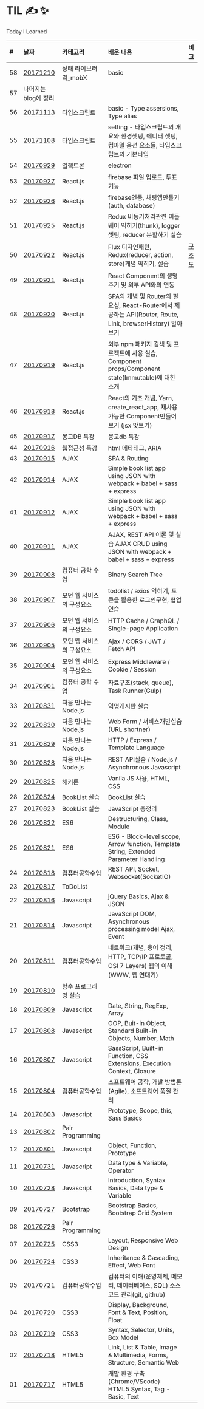 # TIL &#9997; &#10024;
Today I Learned


| #   | 날짜     | 카테고리               | 배운 내용                                   | 비고 |
| :-- | :------- | :--------------------  | :---------------------------------------  | :--- |
| 58 | [20171210](09_react/mobX/mobX.md)| 상태 라이브러리_mobX | basic |  |
| 57 | 나머지는 blog에 정리 ||||
| 56 | [20171113](TypeScript/1113.md)| 타입스크립트 | basic - Type assersions, Type alias|  |
| 55 | [20171108](TypeScript/1108.md)| 타입스크립트 | setting - 타입스크립트의 개요와 환경셋팅, 에디터 셋팅, 컴파일 옵션 요소들, 타입스크립트의 기본타입 |  |
| 54 | [20170929](Electron/0929.md)| 일랙트론 | electron | |
| 53 | [20170927](09_react/0927.md)| React.js | firebase 파일 업로드, 투표기능 |  |
| 52 | [20170926](09_react/0926.md)| React.js | firebase연동, 채팅앱만들기(auth, database) |  |
| 51 | [20170925](09_react/0925.md)| React.js | Redux 비동기처리관련 미들웨어 익히기(thunk), logger셋팅, reducer 분할하기 실습 |  |
| 50 | [20170922](09_react/0922.md)| React.js | Flux 디자인패턴, Redux(reducer, action, store)개념 익히기, 실습 | [구조도](09_react/img/practice_flow_map-01.jpg) |
| 49 | [20170921](09_react/0921.md)| React.js | React Component의 생명 주기 및 외부 API와의 연동 | |
| 48 | [20170920](09_react/0920.md)| React.js | SPA의 개념 및 Router의 필요성, React-Router에서 제공하는 API(Router, Route, Link, browserHistory) 알아보기 | |
| 47 | [20170919](09_react/0919.md)| React.js | 외부 npm 패키지 검색 및 프로젝트에 사용 실습, Component props/Component state(Immutable)에 대한 소개 | |
| 46 | [20170918](09_react/0918_FDS.md)| React.js | React의 기초 개념, Yarn, create_react_app, 재사용 가능한 Component만들어 보기 (jsx 맛보기) | |
| 45 | [20170917]()| 몽고DB 특강 | 몽고db 특강 | |
| 44 | [20170916]()| 웹접근성 특강 | html 메타태그, ARIA | |
| 43 | [20170915]()| AJAX | SPA & Routing | |
| 42 | [20170914]()| AJAX | Simple book list app using JSON with webpack + babel + sass + express | |
| 41 | [20170912]()| AJAX | Simple book list app using JSON with webpack + babel + sass + express | |
| 40 | [20170911]()| AJAX |  AJAX, REST API 이론 및 실습 AJAX CRUD using JSON with webpack + babel + sass + express | |
| 39 | [20170908](07_자료구조)| 컴퓨터 공학 수업 | Binary Search Tree | |
| 38 | [20170907](https://github.com/feel5ny/todoList_collabo)| 모던 웹 서비스의 구성요소 | todolist / axios 익히기, 토큰을 활용한 로그인구현, 협업 연습  | |
| 37 | [20170906](06_NodeJS/0906/0906.md)| 모던 웹 서비스의 구성요소 | HTTP Cache / GraphQL / Single-page Application | |
| 36 | [20170905](06_NodeJS/0905/0905.md)| 모던 웹 서비스의 구성요소 | Ajax / CORS / JWT / Fetch API | |
| 35 | [20170904](06_NodeJS/0904/0904.md) | 모던 웹 서비스의 구성요소 | Express Middleware / Cookie / Session | | |
| 34 | [20170901](06_NodeJS/0901.md) | 컴퓨터 공학 수업 | 자료구조(stack, queue), Task Runner(Gulp) |  |
| 33 | [20170831](https://github.com/feel5ny/anonymous_board) | 처음 만나는 Node.js     | 익명게시판 실습 |  |
| 32 | [20170830](06_NodeJS/0830/0830.md) | 처음 만나는 Node.js | Web Form / 서비스개발실습(URL shortner) | |
| 31 | [20170829](06_NodeJS/0829/0829.md) | 처음 만나는 Node.js | HTTP / Express / Template Language |  |
| 30 | [20170828](06_NodeJS/0828_nodeJS.md) | 처음 만나는 Node.js | REST API실습 / Node.js / Asynchronous Javascript | |
| 29 | [20170825](https://github.com/feel5ny/-hackathon-N-BBang) | 해커톤 | Vanila JS 사용, HTML, CSS | |
| 28 | [20170824]() | BookList 실습 | BookList 실습 | | 
| 27 | [20170823](https://github.com/feel5ny/toy_practice) | BookList 실습 | JavaScript 총정리 | | 
| 26 | [20170822]() | ES6 | Destructuring, Class, Module |  |
| 25 | [20170821]() | ES6 | ES6 - Block-level scope, Arrow function, Template String, Extended Parameter Handling |  |
| 24 | [20170818]() | 컴퓨터공학수업 | REST API, Socket, Websocket(SocketIO) | |
| 23 | [20170817](https://github.com/feel5ny/toy_todoList) | ToDoList |  |  |
| 22 | [20170816]() | Javascript | jQuery Basics, Ajax & JSON |  |
| 21 | [20170814]() | Javascript | JavaScript DOM, Asynchronous processing model Ajax, Event  | |
| 20 | [20170811]() | 컴퓨터공학수업 | 네트워크(개념, 용어 정리, HTTP, TCP/IP 프로토콜, OSI 7 Layers) 웹의 이해(WWW, 웹 연대기) | |
| 19 | [20170810]() | 함수 프로그래밍 실습 |  | |
| 18 | [20170809]() | Javascript | Date, String, RegExp, Array | |
| 17 | [20170808]() | Javascript | OOP, Buit-in Object, Standard Built-in Objects, Number, Math | |
| 16 | [20170807](03_JAVASCRIPT/00_기타/0807/0807.md) | Javascript | SassScript, Built-in Function, CSS Extensions, Execution Context, Closure | |
| 15 | [20170804](03_JAVASCRIPT/00_기타/0804/0804.md) | 컴퓨터공학수업 | 소프트웨어 공학, 개발 방법론(Agile), 소프트웨어 품질 관리 | |
| 14 | [20170803](03_JAVASCRIPT/00_기타/0803/0803.md) | Javascript | Prototype, Scope, this, Sass Basics | |
| 13 | [20170802](03_JAVASCRIPT/00_기타/0802/0802.md) | Pair Programming |  | |
| 12 | [20170801](03_JAVASCRIPT/00_기타/0801/0801.md) | Javascript |  Object, Function, Prototype | |
| 11 | [20170731](03_JAVASCRIPT/00_기타/0731/0731.md) | Javascript | Data type & Variable, Operator | |
| 10 | [20170728](03_JAVASCRIPT/00_기타/0728/0728.md) | Javascript | Introduction, Syntax Basics, Data type & Variable | |
| 09 | [20170727](02_CSS/0727/0727.md) | Bootstrap | Bootstrap Basics, Bootstrap Grid System | |
| 08 | [20170726](02_CSS/0726/0726.md) | Pair Programming |  | |
| 07 | [20170725](02_CSS/0725/0725.md) | CSS3 | Layout, Responsive Web Design | |
| 06 | [20170724](02_CSS/0724/0724.md) | CSS3 | Inheritance & Cascading, Effect, Web Font | |
| 05 | [20170721]() | 컴퓨터공학수업 | 컴퓨터의 이해(운영체제, 메모리, 데이터베이스, SQL) 소스코드 관리(git, github) | |
| 04 | [20170720](01_HTML/0720/0720.md) | CSS3 | Display, Background, Font & Text, Position, Float | |
| 03 | [20170719]() | CSS3 | Syntax, Selector, Units, Box Model | |
| 02 | [20170718]() | HTML5 | Link, List & Table, Image & Multimedia, Forms, Structure, Semantic Web | |
| 01 | [20170717](01_HTML/0717/0717.md) | HTML5 | 개발 환경 구축(Chrome/VScode) HTML5 Syntax, Tag - Basic, Text | |
